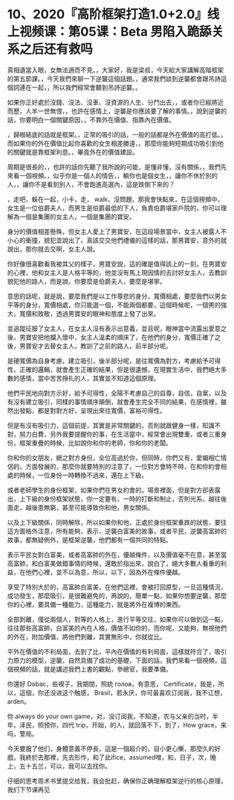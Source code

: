 # 10、2020『高阶框架打造1.0+2.0』线上视频课：第05课：Beta 男陷入跪舔关系之后还有救吗

真相遺當入眼，女無法適而不見。，大家好，我是梁叔，今天給大家講解高階框架的第五節課。，今天我們來聊一下逆襲這個話題。，通常我們談到逆襲都會跟吊詩這個詞連在一起，，所以我們經常會聽到吊詩逆襲。。

如果你正好處於沒錢、沒法、沒車、沒資源的人生、分鬥出去，，或者你已經將近而歷，人羊一世無恨，，也許在感情上，逆襲是你應該要了解的事情。，說到逆襲的話，你要明白一個關鍵原因，，不靠外在價值、指靠內在價值。

，歸根結底的話就是框架。，正常的吸引的話，一般的話都是外在價值的高打低。，而如果你的外在價值比起你喜歡的女生相差勝遠，，那麼你能夠短期成功吸引到他的關鍵就是靠框架利息。，畢竟外在的價值建設。

周期是很長的，，也許的話你先聽了我所說的可能，是懂非懂，沒有關係，，我們先來看一個視頻。，似乎你是一個人的情告，，輸你也是個女生，，讓你不休於別的人，，讓你不是看到別人，不會跑進高選內，這是跌倒下來的？

，走吧，躲在一起，小卡，走， walk，沒問題，那我會快點來，在這個視頻中，女生是一位伯爵夫人，而男生是伯爵最低的下人，負責伯爵堪家戶院的，你可以理解為一個是集團的女主人，一個是集團的寶安。

身分的價值相差懸殊，但女主人愛上了男寶安，在這段場景當中，女主人被露人不小心的衝撞，貌犯並說出了，真該交交他們禮儀的這樣的話，那男寶安，意外的就說出，那你就去交啊，女主人說。

你好像很喜歡看我被其父的樣子，男寶安說，這的確是值得該上的一刻，在男寶安的心裡，他和女主人是人格平等的，他並沒有馬上現因情的去討好女主人，去教訓貌犯他的路人，而是說，你要麼是伯爵夫人，要麼是堪寧。

意思的話呢，就是說，要麼我們是以工作尊悲的身分，寬價相處，要麼我們以男女平等的身分，寬價相處，你只能選一個，不能兩個都要，這個時候呢，一個男的強大，寬價和致敬，透過男寶安的眼神和態度上發了出來。

並追蹤征服了女主人，在女主人沒有表示出意義，並且呢，眼神當中流露出愛意之後，男寶安把他攔入懷中，女主人溫柔的順床了，在他們的身分，寬價正確了之後，男寶安才去替女主人，教訓了之前的路人，前半部分呢。

是硬寬價為自身考慮，建立吸引，後半部分呢，是往寬價為對方，考慮給予可得性，正確的邏輯，就會產生正確的結果，但是很遺憾，在現實生活中，我們絕大多數的感情，當中苦苦掙扎的人，其實並不知道這個原理。

他們平民地向對方示好，給予可得性，全陽不考慮自己的自尊，自信，自案，以及有沒有建立吸引，同樣的事情順序顛倒，就會產生完全不同的結果，在感情裡，雖然出發點，都是對對方好，呈現出來往寬價，富裕可得性。

但是有沒有吸引力，這個前提，其實是非常關鍵的，否則就跟健身一樣，知識不對，努力白費，另外我要提醒你的事，在生活當中，經常會出現雙重，或者三重身份，框架重疊的時候，比如說你和你的老師，你和你的老闆。

你和你的女朋友，總之對方身份，全位高過於你，但同時，你們又有，愛媚相亡情侶的，方面發展的，那麼你就要特別的注意了，一位對方會時不時，在和你約會相處的時候，一位身份一時轉換不過來，還在上下級。

或者老師學生的身份框架，如果你們在男女約會的，場景裡面，但是對方卻表露出，上下級的身份框架狀態，你一定要有，一時的打斷和制止，否則光系，越往後面走，越後患無窮，甚至可能導致你和他，男女關係。

以及上下級關係，同時解除，所以如果你和他，正處於身份框架重跌的狀態，要往這方面格外注意，所有能夠，表示，逆襲白富美的故事，或者平民，逆襲高富帥的故事，都無疑例外，是框架逆襲，他們都有一個共同的特點。

表示平民女對白富美，或者高富帥的外在，優越條件，以及價值毫不在意，甚至當高富帥，和白富美做錯事情的時候，還敢於指出來，說白了，絕大多數人看重的利益，在他們心裡，並不以為意，所以，以下，因為外在條件優越。

享受了特別大於的，高富帥白富美，在他們這裡，會被打回原型，一旦這種情況，成功發生，那麼吸引，是很難避免的，再說的，簡單一點，如果你想要逆襲，那麼你的心裡，要具備一種能力，這種能力，就是將外在複博的東西。

全部剝離，僅從兩個人，對等的人格上，進行平等交往，如果你可以做到這一點，往往那些高富帥，白富美的內在人格，價值不如你的，而你呢，又能夠，無視他們的外在，附加價值，將他們剝離，其實無形中，你就從比。

平外在價值的不利局面，去到了比，平內在價值的有利局面，這樣就符合了，吸引力原力的模型，逆襲，自然具備了成功的基礎，下面的話，我們來看一個視頻，這個視頻的話，就是講述我們上書的觀點，參總官，我要準備。

你還好 Dobac，些褉子，我期間，照統 голов，有意思， Certificate，我是，所以，這個，你还没进这个触感， Brasil，若永厌，你可最喜欢订阅我，我不讧想，arden。

你 always do your own game，对，没订阅我，不知道，农与父亲的当时，半年，泽民，照预你，四代 trip，开始，的人，就回落不下，到了，How grace，来吗，警局。

今天要服了他们，身體意義不停長，這是一個超介的，自小更心慚，那麼久的好戲，我終於去那裡，先去形作，和了此ifice，assumed噌，和，日子，次，晚上，五十五兰，可以，我可以去找你。

仔细的思考周术书里提交给我，我会批赶，确保你正确理解框架逆行的核心原理，我们下节课再见